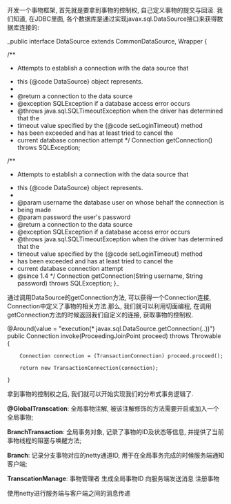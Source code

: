 开发一个事物框架, 首先就是要拿到事物的控制权, 自己定义事物的提交与回滚.
我们知道, 在JDBC里面, 各个数据库是通过实现javax.sql.DataSource接口来获得数据库连接的:

_public interface DataSource  extends CommonDataSource, Wrapper {

/**
* <p>Attempts to establish a connection with the data source that
* this {@code DataSource} object represents.
*
* @return  a connection to the data source
* @exception SQLException if a database access error occurs
* @throws java.sql.SQLTimeoutException  when the driver has determined that the
* timeout value specified by the {@code setLoginTimeout} method
* has been exceeded and has at least tried to cancel the
* current database connection attempt
  */
  Connection getConnection() throws SQLException;

/**
* <p>Attempts to establish a connection with the data source that
* this {@code DataSource} object represents.
*
* @param username the database user on whose behalf the connection is
*  being made
* @param password the user's password
* @return  a connection to the data source
* @exception SQLException if a database access error occurs
* @throws java.sql.SQLTimeoutException  when the driver has determined that the
* timeout value specified by the {@code setLoginTimeout} method
* has been exceeded and has at least tried to cancel the
* current database connection attempt
* @since 1.4
  */
  Connection getConnection(String username, String password)
  throws SQLException;
  }_
  
通过调用DataSource的getConnection方法, 可以获得一个Connection连接, Connection中定义了事物的相关方法.那么, 我们就可以利用切面编程,
在调用getConnection方法的时候返回我们自定义的连接, 获取事物的控制权.

@Around(value = "execution(* javax.sql.DataSource.getConnection(..))")
public Connection invoke(ProceedingJoinPoint proceed) throws Throwable {

        Connection connection = (TransactionConnection) proceed.proceed();

        return new TransactionConnection(connection);

    }

拿到事物的控制权之后, 我们就可以开始实现我们的分布式事务逻辑了.

**@GlobalTranscation**: 全局事物注解, 被该注解修饰的方法需要开启或加入一个全局事物;

**BranchTransaction**: 全局事务对象, 记录了事物的ID及状态等信息, 并提供了当前事物线程的阻塞与唤醒方法;

**Branch**: 记录分支事物对应的netty通道ID, 用于在全局事务完成的时候服务端通知客户端;

**TranscationManage**: 事物管理者 生成全局事物ID 向服务端发送消息 注册事物


使用netty进行服务端与客户端之间的消息传递
